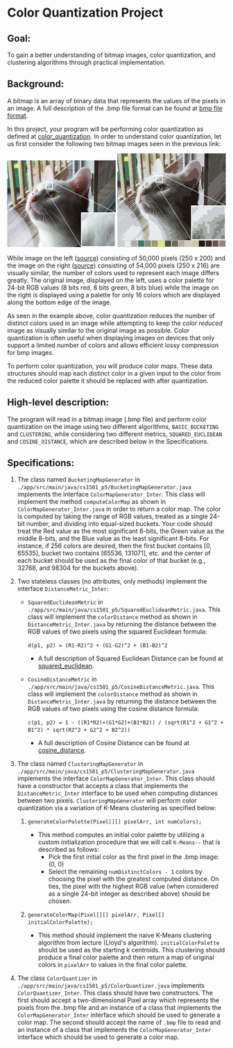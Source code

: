 # Color Quantization Project

## Goal:

To gain a better understanding of bitmap images, color quantization, and clustering algorithms through practical
implementation.

## Background:

A bitmap is an array of binary
data that represents the values of the pixels in an image. A full description of the .bmp file format can be found
at [bmp file format](https://en.wikipedia.org/wiki/BMP_file_format).

In this project, your program will be performing color quantization as defined
at [color_quantization](https://en.wikipedia.org/wiki/Color_quantization). In order to understand color quantization,
let us first consider the following two bitmap images seen in the previous link:

![Original photo using 24-bit RGB values](imgs/Dithering_example_undithered.png "Original Photo") ![Reduced photo with 16 colors](imgs/Dithering_example_undithered_16color_palette.png "Reduced Photo")

While image on the left ([source](https://commons.wikimedia.org/wiki/File:Dithering_example_undithered.png)) consisting
of 50,000 pixels (250 x 200) and the image on the
right ([source](https://en.wikipedia.org/wiki/File:Dithering_example_undithered_16color_palette.png)) consisting of
54,000 pixels (250 x 216) are visually similar, the number of colors used to represent
each image differs greatly. The original image, displayed on the left, uses a color palette for 24-bit RGB values (8
bits
red, 8 bits green, 8 bits blue) while the image on the right is displayed using a palette for only 16 colors which are
displayed along the bottom edge of the image.

As seen in the example above, color quantization reduces the number of distinct colors used in an image while attempting to keep
the *color reduced* image as visually similar to the original image as possible. Color quantization is often
useful when displaying images on devices that only support a limited number of colors and allows efficient lossy
compression for bmp images.

To perform color quantization, you will produce *color maps*. These data structures should map each distinct color in
a given input to the color from the reduced color palette it should be replaced with after quantization.

## High-level description:

The program will read in a bitmap image (.bmp file) and perform color quantization on the image using two different
algorithms, `BASIC_BUCKETING` and `CLUSTERING`, while considering two different metrics, `SQUARED_EUCLIDEAN` and `COSINE_DISTANCE`,
which are described below in the Specifications.

## Specifications:

1. The class named `BucketingMapGenerator`
   in `./app/src/main/java/cs1501_p5/BucketingMapGenerator.java` implements the
   interface `ColorMapGenerator_Inter`. This class will implement the method `computeColorMap` as shown
   in `ColorMapGenerator_Inter.java` in order to return a color map. The color is computed by taking the range of RGB values, treated as a single
   24-bit number, and
   dividing into equal-sized buckets. Your code should treat the Red value as the most significant 8-bits, the Green value 
   as the middle 8-bits, and the Blue value as the least significant 8-bits. For instance, if 256 colors are desired, then the first
   bucket contains [0, 65535], bucket two contains [65536, 131071], etc. and the center of each bucket should be used as
   the final color of that bucket (e.g., 32768, and 98304 for the buckets above).

1. Two stateless classes (no attributes, only methods) implement the interface `DistanceMetric_Inter`:
    * `SquaredEuclideanMetric` in `./app/src/main/java/cs1501_p5/SquaredEuclideanMetric.java`. This class will implement
      the `colorDistance` method as shown in `DistanceMetric_Inter.java` by returning the distance between the RGB
      values of two pixels using the squared
      Euclidean formula:

      `d(p1, p2) = (R1-R2)^2 + (G1-G2)^2 + (B1-B2)^2`
        * A full description of Squared Euclidean Distance can be found
          at [squared_euclidean](https://en.wikipedia.org/wiki/Euclidean_distance#Squared_Euclidean_distance).

    * `CosineDistanceMetric` in `./app/src/main/java/cs1501_p5/CosineDistanceMetric.java`. This class will implement
      the `colorDistance` method as shown in `DistanceMetric_Inter.java` by returning the distance between the RGB
      values of two pixels using the cosine
      distance formula:

      `c(p1, p2) = 1 - ((R1*R2)+(G1*G2)+(B1*B2)) / (sqrt(R1^2 + G1^2 + B1^2) * sqrt(R2^2 + G2^2 + B2^2))`
        * A full description of Cosine Distance can be found
          at [cosine_distance](https://en.wikipedia.org/wiki/Cosine_similarity#Cosine_Distance).

1. The class named `ClusteringMapGenerator`
   in `./app/src/main/java/cs1501_p5/ClusteringMapGenerator.java` implements the
   interface `ColorMapGenerator_Inter`. This class should have a constructor that accepts a class that implements
   the `DistanceMetric_Inter` interface to be used when computing distances between two pixels. `ClusteringMapGenerator` will perform
   color quantization via a variation of K-Means clustering as specified below:

    1. `generateColorPalette(Pixel[][] pixelArr, int numColors);`
        * This method computes an initial color palette by utilizing a custom initialization procedure that we will call `K-Means--`
          that is described as follows:
            * Pick the first initial color as the first pixel in the .bmp image: (0, 0)
            * Select the remaining `numDistinctColors - 1` colors by choosing the pixel with the greatest computed distance. On
              ties, the pixel with the highest RGB value (when considered as a single 24-bit integer as described above) should be chosen.

    1. `generateColorMap(Pixel[][] pixelArr, Pixel[] initialColorPalette);`
		* This method should implement the naive K-Means clustering algorithm from lecture (Lloyd's algorithm).
		  `initialColorPalette` should be used as the starting k centroids.
		  This clustering should produce a final color palette and then return 
		  a map of original colors in `pixelArr` to values in the final color palette.

1. The class `ColorQuantizer` in
   `./app/src/main/java/cs1501_p5/ColorQuantizer.java` implements
   `ColorQuantizer_Inter`. This class should have two constructors. The first
   should accept a two-dimensional Pixel array which represents the pixels from
   the .bmp file and an instance of a class that implements the
   `ColorMapGenerator_Inter` interface which should be used to generate a
   color map. The second should accept the name of `.bmp` file to read and an
   instance of a class that implements the `ColorMapGenerator_Inter`
   interface which should be used to generate a color map.


